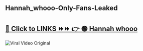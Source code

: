 
 ## Hannah_whooo-Only-Fans-Leaked

# <h2><a href="https://clipsfans.com/Hannah_whooo&ref=git">🔗 Click to LINKS ⏩⏩ 👉 🟢 Hannah whooo </a></h2>

<a href="https://clipsfans.com/Hannah_whooo&ref=git" rel="nofollow" data-target="animated-image.originalLink"><img src="https://i.ibb.co.com/xMMVF88/686577567.gif" alt="Viral Video Original" style="max-width: 100%; display: inline-block;" data-target="animated-image.originalImage"></a>

